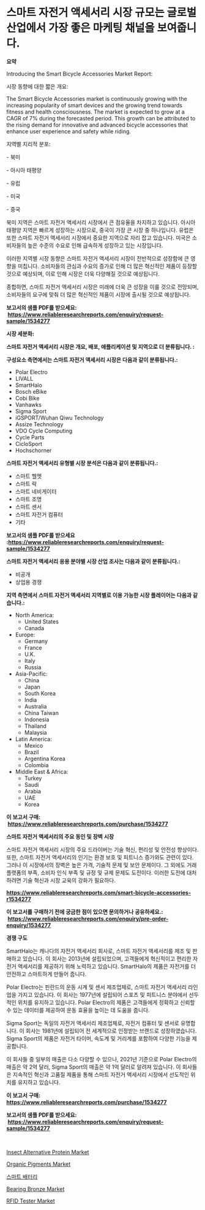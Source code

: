 <p><h1>스마트 자전거 액세서리 시장 규모는 글로벌 산업에서 가장 좋은 마케팅 채널을 보여줍니다.</h1></p><p><strong>요약</strong></p>
<p><p>Introducing the Smart Bicycle Accessories Market Report:</p><p>시장 동향에 대한 짧은 개요:</p><p>The Smart Bicycle Accessories market is continuously growing with the increasing popularity of smart devices and the growing trend towards fitness and health consciousness. The market is expected to grow at a CAGR of 7% during the forecasted period. This growth can be attributed to the rising demand for innovative and advanced bicycle accessories that enhance user experience and safety while riding.</p><p>지역별 지리적 분포:</p><p>- 북미</p><p>- 아시아 태평양</p><p>- 유럽</p><p>- 미국</p><p>- 중국</p><p>북미 지역은 스마트 자전거 액세서리 시장에서 큰 점유율을 차지하고 있습니다. 아시아 태평양 지역은 빠르게 성장하는 시장으로, 중국이 가장 큰 시장 중 하나입니다. 유럽은 또한 스마트 자전거 액세서리 시장에서 중요한 지역으로 자리 잡고 있습니다. 미국은 소비자들의 높은 수준의 수요로 인해 급속하게 성장하고 있는 시장입니다.</p><p>이러한 지역별 시장 동향은 스마트 자전거 액세서리 시장이 전반적으로 성장함에 큰 영향을 미칩니다. 소비자들의 관심과 수요의 증가로 인해 더 많은 혁신적인 제품이 등장할 것으로 예상되며, 이로 인해 시장은 더욱 다양해질 것으로 예상됩니다.</p><p>종합하면, 스마트 자전거 액세서리 시장은 미래에 더욱 큰 성장을 이룰 것으로 전망되며, 소비자들의 요구에 맞춰 더 많은 혁신적인 제품이 시장에 출시될 것으로 예상됩니다.</p></p>
<p><strong>보고서의 샘플 PDF를 받으세요: &nbsp;<a href="https://www.reliableresearchreports.com/enquiry/request-sample/1534277">https://www.reliableresearchreports.com/enquiry/request-sample/1534277</a></strong></p>
<p><strong>시장 세분화:</strong></p>
<p><strong> 스마트 자전거 액세서리 시장은 개요, 배포, 애플리케이션 및 지역으로 더 분류됩니다. :</strong></p>
<p><strong>구성요소 측면에서는 스마트 자전거 액세서리 시장은 다음과 같이 분류됩니다.:</strong></p>
<p><ul><li>Polar Electro</li><li>LIVALL</li><li>SmartHalo</li><li>Bosch eBike</li><li>Cobi Bike</li><li>Vanhawks</li><li>Sigma Sport</li><li>iGSPORT/Wuhan Qiwu Technology</li><li>Assize Technology</li><li>VDO Cycle Computing</li><li>Cycle Parts</li><li>CicloSport</li><li>Hochschorner</li></ul></p>
<p><strong> 스마트 자전거 액세서리 유형별 시장 분석은 다음과 같이 분류됩니다.:</strong></p>
<p><ul><li>스마트 헬멧</li><li>스마트 락</li><li>스마트 네비게이터</li><li>스마트 조명</li><li>스마트 센서</li><li>스마트 자전거 컴퓨터</li><li>기타</li></ul></p>
<p><strong>보고서의 샘플 PDF를 받으세요 :<a href="https://www.reliableresearchreports.com/enquiry/request-sample/1534277">https://www.reliableresearchreports.com/enquiry/request-sample/1534277</a></strong></p>
<p><strong> 스마트 자전거 액세서리 응용 분야별 시장 산업 조사는 다음과 같이 분류됩니다.:</strong></p>
<p><ul><li>비공개</li><li>상업용 경쟁</li></ul></p>
<p><strong>지역 측면에서 스마트 자전거 액세서리 지역별로 이용 가능한 시장 플레이어는 다음과 같습니다.:</strong></p>
<p><ul>
    <li>
        North America:
        <ul>
            <li>United States</li>
            <li>Canada</li>
        </ul>
    </li>
    <li>
        Europe:
        <ul>
            <li>Germany</li>
            <li>France</li>
            <li>U.K.</li>
            <li>Italy</li>
            <li>Russia</li>
        </ul>
    </li>
    <li>
        Asia-Pacific:
        <ul>
            <li>China</li>
            <li>Japan</li>
            <li>South Korea</li>
            <li>India</li>
            <li>Australia</li>
            <li>China Taiwan</li>
            <li>Indonesia</li>
            <li>Thailand</li>
            <li>Malaysia</li>
        </ul>
    </li>
    <li>
        Latin America:
        <ul>
            <li>Mexico</li>
            <li>Brazil</li>
            <li>Argentina Korea</li>
            <li>Colombia</li>
        </ul>
    </li>
    <li>
        Middle East & Africa:
        <ul>
            <li>Turkey</li>
            <li>Saudi</li>
            <li>Arabia</li>
            <li>UAE</li>
            <li>Korea</li>
        </ul>
    </li>
    </ul></p>
<p><strong>이 보고서 구매: &nbsp;<a href="https://www.reliableresearchreports.com/purchase/1534277">https://www.reliableresearchreports.com/purchase/1534277</a></strong></p>
<p><strong>스마트 자전거 액세서리의 주요 동인 및 장벽 시장</strong></p>
<p><p>스마트 자전거 액세서리 시장의 주요 드라이버는 기술 혁신, 편리성 및 안전성 향상이다. 또한, 스마트 자전거 액세서리의 인기는 환경 보호 및 피트니스 증가와도 관련이 있다. 그러나 이 시장에서의 장벽은 높은 가격, 기술적 문제 및 보안 문제이다. 그 외에도 거래 플랫폼의 부족, 소비자 인식 부족 및 규정 및 규제 문제도 도전이다. 이러한 도전에 대처하려면 기술 혁신과 시장 교육의 강화가 필요하다.</p></p>
<p><strong><a href="https://www.reliableresearchreports.com/smart-bicycle-accessories-r1534277">https://www.reliableresearchreports.com/smart-bicycle-accessories-r1534277</a></strong></p>
<p><strong>이 보고서를 구매하기 전에 궁금한 점이 있으면 문의하거나 공유하세요.: &nbsp;<a href="https://www.reliableresearchreports.com/enquiry/pre-order-enquiry/1534277">https://www.reliableresearchreports.com/enquiry/pre-order-enquiry/1534277</a></strong></p>
<p><strong>경쟁 구도</strong></p>
<p><p>SmartHalo는 캐나다의 자전거 액세서리 회사로, 스마트 자전거 액세서리를 제조 및 판매하고 있습니다. 이 회사는 2013년에 설립되었으며, 고객들에게 혁신적이고 편리한 자전거 액세서리를 제공하기 위해 노력하고 있습니다. SmartHalo의 제품은 자전거를 더 안전하고 스마트하게 만들어 줍니다.</p><p>Polar Electro는 핀란드의 운동 시계 및 센서 제조업체로, 스마트 자전거 액세서리 라인업을 가지고 있습니다. 이 회사는 1977년에 설립되어 스포츠 및 피트니스 분야에서 선두적인 위치를 유지하고 있습니다. Polar Electro의 제품은 고객들에게 정확하고 신뢰할 수 있는 데이터를 제공하여 운동 효율을 높이는 데 도움을 줍니다.</p><p>Sigma Sport는 독일의 자전거 액세서리 제조업체로, 자전거 컴퓨터 및 센서로 유명합니다. 이 회사는 1981년에 설립되어 전 세계적으로 인정받는 브랜드로 성장하였습니다. Sigma Sport의 제품은 자전거 타이머, 속도계 및 거리계를 포함하여 다양한 기능을 제공합니다.</p><p>이 회사들 중 일부의 매출은 다소 다양할 수 있으나, 2021년 기준으로 Polar Electro의 매출은 약 2억 달러, Sigma Sport의 매출은 약 1억 달러로 알려져 있습니다. 이 회사들은 지속적인 혁신과 고품질 제품을 통해 스마트 자전거 액세서리 시장에서 선도적인 위치를 유지하고 있습니다.</p></p>
<p><strong>이 보고서 구매: &nbsp; <a href="https://www.reliableresearchreports.com/purchase/1534277">https://www.reliableresearchreports.com/purchase/1534277</a></strong></p>
<p><strong>보고서의 샘플 PDF를 받으세요: &nbsp;<a href="https://www.reliableresearchreports.com/enquiry/request-sample/1534277">https://www.reliableresearchreports.com/enquiry/request-sample/1534277</a></strong><strong></strong></p>
<p>&nbsp;</p>
<p><p><a href="https://github.com/irfadac/Market-Research-Report-List-2/blob/main/insect-alternative-protein-market.md">Insect Alternative Protein Market</a></p><p><a href="https://issuu.com/reportprime-2/docs/organic-pigments-market-size-2030.pptx">Organic Pigments Market</a></p><p><a href="https://github.com/ZacharyScthmitt4465/Market-Research-Report-List-1/blob/main/439403018014.md">스마트 배터리</a></p><p><a href="https://flame-sidecar-702.notion.site/Bearing-Bronze-Market-Size-Market-Trends-and-Growth-Outlook-forecasted-for-period-from-2024-to-203-dfbb12ddd75641f793ce41426f0b4e8a">Bearing Bronze Market</a></p><p><a href="https://view.publitas.com/reportprime-1/rfid-tester-market-research-report-reveals-the-latest-trends-and-opportunities-of-this-market-for-period-from-2024-2031/">RFID Tester Market</a></p></p>
